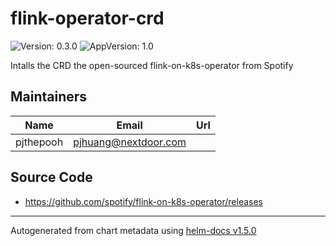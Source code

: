 # flink-operator-crd

![Version: 0.3.0](https://img.shields.io/badge/Version-0.3.0-informational?style=flat-square) ![AppVersion: 1.0](https://img.shields.io/badge/AppVersion-1.0-informational?style=flat-square)

Intalls the CRD the open-sourced flink-on-k8s-operator from Spotify

## Maintainers

| Name | Email | Url |
| ---- | ------ | --- |
| pjthepooh | pjhuang@nextdoor.com |  |

## Source Code

* <https://github.com/spotify/flink-on-k8s-operator/releases>

----------------------------------------------
Autogenerated from chart metadata using [helm-docs v1.5.0](https://github.com/norwoodj/helm-docs/releases/v1.5.0)
